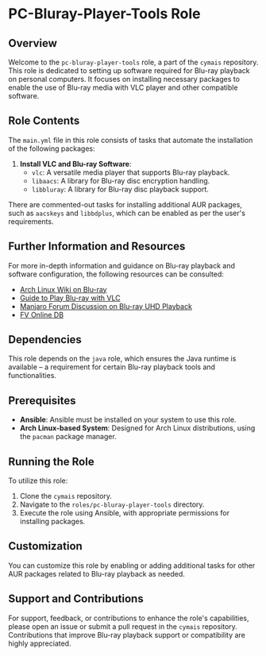 # PC-Bluray-Player-Tools Role

## Overview
Welcome to the `pc-bluray-player-tools` role, a part of the `cymais` repository. This role is dedicated to setting up software required for Blu-ray playback on personal computers. It focuses on installing necessary packages to enable the use of Blu-ray media with VLC player and other compatible software.

## Role Contents
The `main.yml` file in this role consists of tasks that automate the installation of the following packages:
1. **Install VLC and Blu-ray Software**:
   - `vlc`: A versatile media player that supports Blu-ray playback.
   - `libaacs`: A library for Blu-ray disc encryption handling.
   - `libbluray`: A library for Blu-ray disc playback support.

There are commented-out tasks for installing additional AUR packages, such as `aacskeys` and `libbdplus`, which can be enabled as per the user's requirements.

## Further Information and Resources
For more in-depth information and guidance on Blu-ray playback and software configuration, the following resources can be consulted:
- [Arch Linux Wiki on Blu-ray](https://wiki.archlinux.org/title/Blu-ray#Using_aacskeys)
- [Guide to Play Blu-ray with VLC](https://videobyte.de/play-blu-ray-with-vlc)
- [Manjaro Forum Discussion on Blu-ray UHD Playback](https://archived.forum.manjaro.org/t/wie-kann-ich-bluray-uhd-abspielen/127396/12)
- [FV Online DB](http://fvonline-db.bplaced.net/)

## Dependencies
This role depends on the `java` role, which ensures the Java runtime is available – a requirement for certain Blu-ray playback tools and functionalities.

## Prerequisites
- **Ansible**: Ansible must be installed on your system to use this role.
- **Arch Linux-based System**: Designed for Arch Linux distributions, using the `pacman` package manager.

## Running the Role
To utilize this role:
1. Clone the `cymais` repository.
2. Navigate to the `roles/pc-bluray-player-tools` directory.
3. Execute the role using Ansible, with appropriate permissions for installing packages.

## Customization
You can customize this role by enabling or adding additional tasks for other AUR packages related to Blu-ray playback as needed.

## Support and Contributions
For support, feedback, or contributions to enhance the role's capabilities, please open an issue or submit a pull request in the `cymais` repository. Contributions that improve Blu-ray playback support or compatibility are highly appreciated.